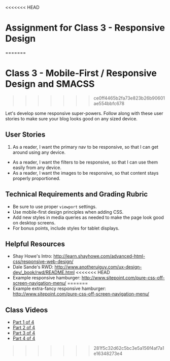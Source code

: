 <<<<<<< HEAD
# Assignment for Class 3 - Responsive Design
=======
# Class 3 - Mobile-First / Responsive Design and SMACSS
>>>>>>> ce0ff4465b2fa73e823b26b90601ae554bbfc678

Let's develop some responsive super-powers. Follow along with these user stories to make sure your blog looks good on any sized device.

## User Stories
 1. As a reader, I want the primary nav to be responsive, so that I can get around using any device.
 - As a reader, I want the filters to be responsive, so that I can use them easily from any device.
 - As a reader, I want the images to be responsive, so that content stays properly proportioned.

## Technical Requirements and Grading Rubric
 - Be sure to use proper `viewport` settings.
 - Use mobile-first design principles when adding CSS.
 - Add new styles in media queries as needed to make the page look good on desktop screens.
 - For bonus points, include styles for tablet displays.

## Helpful Resources
 - Shay Howe's Intro: http://learn.shayhowe.com/advanced-html-css/responsive-web-design/
 - Dale Sande's RWD: http://www.anotheruiguy.com/ux-design-dev/_book/rwd/README.html
<<<<<<< HEAD
 - Example responsive hamburger: http://www.sitepoint.com/pure-css-off-screen-navigation-menu/ 
=======
 - Example extra-fancy responsive hamburger: http://www.sitepoint.com/pure-css-off-screen-navigation-menu/

## Class Videos
 - [Part 1 of 4](https://youtu.be/PONXn9EW_bg)
 - [Part 2 of 4](https://youtu.be/Sj01gxYjIkI)
 - [Part 3 of 4](https://youtu.be/XmMwDL8moj8)
 - [Part 4 of 4](https://youtu.be/cIrlMlBrFg4)
>>>>>>> 281f5c32d62c5bc3e5a156f4af7a1e16348273e4
